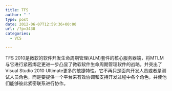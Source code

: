 ```yaml
---
title: TFS
author: "-"
type: post
date: 2012-06-07T12:59:36+00:00
url: /?p=3438
categories:
  - VCS

---
```

TFS 2010是微软的软件开发生命周期管理(ALM)套件的核心服务器端，将MTLM与它进行紧密绑定更进一步凸显了微软软件生命周期管理软件的战略，并突出了Visual Studio 2010 Ultimate更多的敏捷特性。它不再只是面向开发人员或者是测试人员角色，而是要提供一个平台来有效协调和支持开发过程中各个角色，并使他们能够彼此紧密联系进行协作。